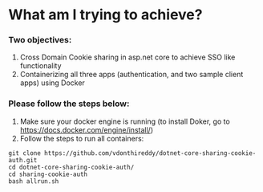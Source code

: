 # What am I trying to achieve?

### Two objectives:
1. Cross Domain Cookie sharing in asp.net core to achieve SSO like functionality
2. Containerizing all three apps (authentication, and two sample client apps) using Docker

### Please follow the steps below:
1. Make sure your docker engine is running (to install Doker, go to https://docs.docker.com/engine/install/)
2. Follow the steps to run all containers:
```
git clone https://github.com/vdonthireddy/dotnet-core-sharing-cookie-auth.git
cd dotnet-core-sharing-cookie-auth/
cd sharing-cookie-auth
bash allrun.sh
```